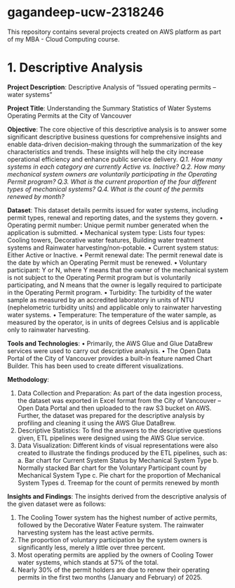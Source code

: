 # gagandeep-ucw-2318246
This repository contains several projects created on AWS platform as part of my MBA - Cloud Computing course.

# 1. Descriptive Analysis
**Project Description**: Descriptive Analysis of “Issued operating permits – water systems”

**Project Title**: Understanding the Summary Statistics of Water Systems Operating Permits at the City of Vancouver

**Objective**: The core objective of this descriptive analysis is to answer some significant descriptive business questions for comprehensive insights and enable data-driven decision-making through the summarization of the key characteristics and trends. These insights will help the city increase operational efficiency and enhance public service delivery.
  *Q.1. How many systems in each category are currently Active vs. Inactive?*
  *Q.2. How many mechanical system owners are voluntarily participating in the Operating Permit program?*
  *Q.3. What is the current proportion of the four different types of mechanical systems?*
  *Q.4. What is the count of the permits renewed by month?*

**Dataset**: This dataset details permits issued for water systems, including permit types, renewal and reporting dates, and the systems they govern.
  •	Operating permit number: Unique permit number generated when the application is submitted.
  •	Mechanical system type: Lists four types: Cooling towers, Decorative water features, Building water treatment systems and Rainwater harvesting/non-potable.
  •	Current system status: Either Active or Inactive.
  •	Permit renewal date: The permit renewal date is the date by which an Operating Permit must be renewed.
  •	Voluntary participant: Y or N, where Y means that the owner of the mechanical system is not subject to the Operating Permit program but is voluntarily participating, and N means that the owner is legally required to participate in the Operating Permit program.
  •	Turbidity: The turbidity of the water sample as measured by an accredited laboratory in units of NTU (nephelometric turbidity units) and applicable only to rainwater harvesting water systems.
  •	Temperature: The temperature of the water sample, as measured by the operator, is in units of degrees Celsius and is applicable only to rainwater harvesting.

**Tools and Technologies**:
  •	Primarily, the AWS Glue and Glue DataBrew services were used to carry out descriptive analysis.
  •	The Open Data Portal of the City of Vancouver provides a built-in feature named Chart Builder. This has been used to create different visualizations.

**Methodology**:
1.	Data Collection and Preparation: As part of the data ingestion process, the dataset was exported in Excel format from the City of Vancouver – Open Data Portal and then uploaded to the raw S3 bucket on AWS. Further, the dataset was prepared for the descriptive analysis by profiling and cleaning it using the AWS Glue DataBrew.
2.	Descriptive Statistics: To find the answers to the descriptive questions given, ETL pipelines were designed using the AWS Glue service.
3.	Data Visualization: Different kinds of visual representations were also created to illustrate the findings produced by the ETL pipelines, such as:
    a.	Bar chart for Current System Status by Mechanical System Type
    b.	Normally stacked Bar chart for the Voluntary Participant count by Mechanical System Type
    c.	Pie chart for the proportion of Mechanical System Types
    d.	Treemap for the count of permits renewed by month

**Insights and Findings**:
The insights derived from the descriptive analysis of the given dataset were as follows:
1.	The Cooling Tower system has the highest number of active permits, followed by the Decorative Water Feature system. The rainwater harvesting system has the least active permits.
2.	The proportion of voluntary participation by the system owners is significantly less, merely a little over three percent.
3.	Most operating permits are applied by the owners of Cooling Tower water systems, which stands at 57% of the total.
4.	Nearly 30% of the permit holders are due to renew their operating permits in the first two months (January and February) of 2025.
